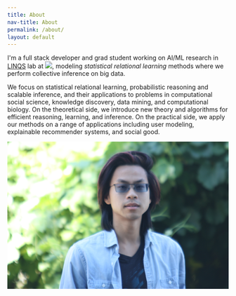 ```yaml
---
title: About
nav-title: About
permalink: /about/
layout: default
---
```



I'm a full stack developer and grad student working on AI/ML research in [LINQS](https://linqs.soe.ucsc.edu/) lab at <a href="https://engineering.ucsc.edu/people/anthach"><img src="https://img.shields.io/badge/UCSC-Baskin%20Engineering-yellow"/></a>, modeling *statistical relational learning* methods where we perform collective inference on big data.

We focus on statistical relational learning, probabilistic reasoning and scalable inference, and their applications to problems in computational social science, knowledge discovery, data mining, and computational biology.  On the theoretical side, we introduce new theory and algorithms for efficient reasoning, learning, and inference.  On the practical side, we apply our methods on a range of applications including user modeling, explainable recommender systems, and social good.

![self](self.jpg)
